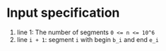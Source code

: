 # Input specification
1. line 1: The number of segments `0 <= n <= 10^6`
2. line `i + 1`: segment `i` with begin `b_i` and end `e_i`